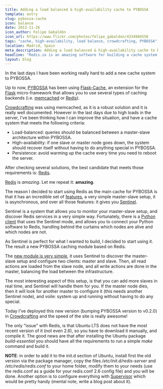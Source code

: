 ```yaml
---
title: Adding a load balanced & high-availability cache to PYBOSSA
template: entry
slug: pybossa-cache
icon: balance
date: 2013-11-26
icon_author: Felipe Gabaldón
icon_url: https://www.flickr.com/photos/felipe_gabaldon/4334984556
tags: "cache, high-availability, load balance, crowdcrafting, PYBOSSA"
location: Madrid, Spain
meta_description: Adding a load balanced & high-availability cache to PYBOSSA
headline: "Redis.io is an amazing software for building a cache system."
layout: blog
---
```


In the last days I have been working really hard to add a new cache system to PYBOSSA.

Up to now, [PYBOSSA](http://daniellombrana.es/pybossa.html) has been using [Flask-Cache](http://pythonhosted.org/Flask-Cache/), an extension for the [Flask](http://flask.pocoo.org/) micro-framework
that allows you to use several types of caching backends (i.e. [memcached](http://memcached.org/) or [Redis](http://redis.io)).

<!--more-->

[Crowdcrafting](http://crowdcrafting.org/) was using memcached, as it is a robust solution and it is really well documented.
However in the last days due to high loads in the server, I've been thinking how I can
improve the situation, and have a cache system that meets the following criteria:

* Load-balanced: queries should be balanced between a master-slave architecture within PYBOSSA.
* High-availability: if one slave or master node goes down, the system should recover itself without having to do anything special in PYBOSSA.
* Persistence: avoid warming up the cache every time you need to reboot the server.

After checking several solutions, the best candidate that meets those requirements is: [Redis](http://redis.io).

[Redis](http://redis.io) is *amazing*. Let me repeat it: **amazing**.

The reason I decided to start using
Redis as the main cache for PYBOSSA is that it has an incredible set of [features](http://redis.io/topics/introduction),
a very simple master-slave setup, it is asynchronous, and over all those features: it gives you [Sentinel](http://redis.io/topics/sentinel).

Sentinel is a system that allows you to monitor your master-slave setup, and discover
Redis services in a very simple way. Fortunately, there is a [Python client](https://github.com/andymccurdy/redis-py) that uses
the Sentinel mode, and allows you to connect your Python software to Redis, handling behind
the curtains which nodes are alive and which nodes are not.

As Sentinel is perfect for what I wanted to build, I decided to start using it.
The result a new PYBOSSA caching module based on Redis.

The [new module is very simple](https://github.com/PYBOSSA/pybossa/blob/master/pybossa/cache/__init__.py), it uses Sentinel to discover the master-slave setup
and configure two clients: master and slave. Then, all read actions are loaded from the slave node, and all write actions are done in the master, balancing the
load between the infrastructure.

The most interesting aspect of this setup, is that you can add more slaves in real time,
and Sentinel will handle them for you. If the master node dies, then it will look for
another master to configure it (this needs another Sentinel node), and voile: system
up and running without having to do any special.

Today I've deployed this new version (bumping PYBOSSA version to v0.2.0) in [Crowdcrafting](http://crowdcrafting.org)
and the speed of the site is really awesome!

The only "issue" with Redis, is that Ubuntu LTS does not have the most recent version
of it (not even 2.6), so you have to download it manually, and compile it. The good news are
that after installing the Ubuntu package *build-essential* you should have all the requirements to run
a simple *make* command and build it.

**NOTE**: in order to add it to the init.d section of Ubuntu, install first the old version via the
package manager, copy the files */etc/init.d/redis-server* and */etc/redis/redis.conf* to your
home folder, modify them to your needs (use the redis.conf as a guide for your redis.conf 2.6 config
file) and you will be done. Another option is to configure everything with [Supervisor](http://supervisord.org/)
which would be pretty handy (mental note, write a blog post about it).

